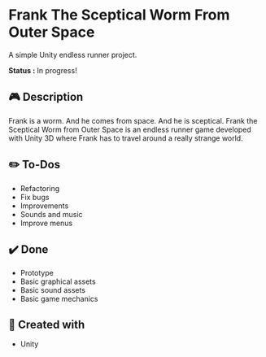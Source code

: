 # Frank The Sceptical Worm From Outer Space #

A simple Unity endless runner project.

**Status :** In progress!

## :video_game: Description ##

Frank is a worm. And he comes from space. And he is sceptical. Frank the Sceptical Worm from Outer Space is an endless runner game developed with Unity 3D where Frank has to travel around a really strange world.

## :pencil2: To-Dos ##

* Refactoring
* Fix bugs
* Improvements
* Sounds and music
* Improve menus

## :heavy_check_mark: Done ##

* Prototype
* Basic graphical assets
* Basic sound assets
* Basic game mechanics

## :art: Created with ##

* Unity